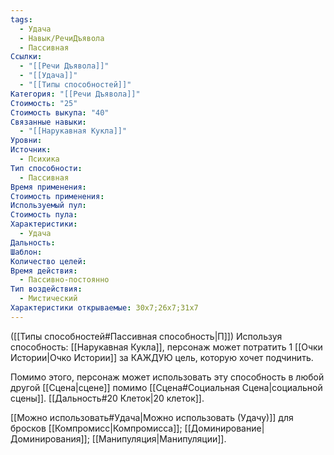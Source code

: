 ```yaml
---
tags:
  - Удача
  - Навык/РечиДъявола
  - Пассивная
Ссылки:
  - "[[Речи Дъявола]]"
  - "[[Удача]]"
  - "[[Типы способностей]]"
Категория: "[[Речи Дъявола]]"
Стоимость: "25"
Стоимость выкупа: "40"
Связанные навыки:
  - "[[Нарукавная Кукла]]"
Уровни: 
Источник:
  - Психика
Тип способности:
  - Пассивная
Время применения: 
Стоимость применения: 
Используемый пул: 
Стоимость пула: 
Характеристики:
  - Удача
Дальность: 
Шаблон: 
Количество целей: 
Время действия:
  - Пассивно-постоянно
Тип воздействия:
  - Мистический
Характеристики открываемые: 30x7;26x7;31x7
---
```

([[Типы способностей#Пассивная способность|П]]) Используя способность: [[Нарукавная Кукла]], персонаж может потратить 1 [[Очки Истории|Очко Истории]] за КАЖДУЮ цель, которую хочет подчинить. 

Помимо этого, персонаж может использовать эту способность в любой другой [[Сцена|сцене]] помимо [[Сцена#Социальная Сцена|социальной сцены]]. [[Дальность#20 Клеток|20 клеток]].

[[Можно использовать#Удача|Можно использовать (Удачу)]] для бросков [[Компромисс|Компромисса]]; [[Доминирование|Доминирования]]; [[Манипуляция|Манипуляции]]. 